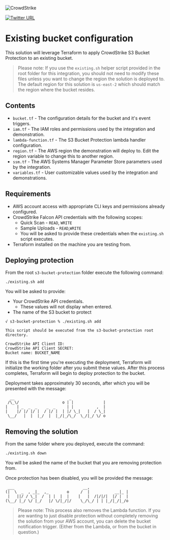 ![CrowdStrike](https://raw.github.com/CrowdStrike/Cloud-AWS/main/docs/img/cs-logo.png)

[![Twitter URL](https://img.shields.io/twitter/url?label=Follow%20%40CrowdStrike&style=social&url=https%3A%2F%2Ftwitter.com%2FCrowdStrike)](https://twitter.com/CrowdStrike)

# Existing bucket configuration
This solution will leverage Terraform to apply CrowdStrike S3 Bucket Protection to an existing bucket.

> Please note: If you use the `existing.sh` helper script provided in the root folder for this integration, you should not need to modify these files unless you want to change the region the solution is deployed to. The default region for this solution is `us-east-2` which should match the region where the bucket resides.

## Contents

+ `bucket.tf` - The configuration details for the bucket and it's event triggers.
+ `iam.tf` - The IAM roles and permissions used by the integration and demonstration.
+ `lambda-function.tf` - The S3 Bucket Protection lambda handler configuration.
+ `region.tf` - The AWS region the demonstration will deploy to. Edit the region variable to change this to another region.
+ `ssm.tf` - The AWS Systems Manager Parameter Store parameters used by the integration.
+ `variables.tf` - User customizable values used by the integration and demonstrations.

## Requirements

+ AWS account access with appropriate CLI keys and permissions already configured.
+ CrowdStrike Falcon API credentials with the following scopes:
    - Quick Scan - `READ`, `WRITE`
    - Sample Uploads - `READ`,`WRITE`
    - You will be asked to provide these credentials when the `existing.sh` script executes.
+ Terraform installed on the machine you are testing from.

## Deploying protection
From the root `s3-bucket-protection` folder execute the following command:

```shell
./existing.sh add
```

You will be asked to provide:
+ Your CrowdStrike API credentials.
    - These values will not display when entered.
+ The name of the S3 bucket to protect

```shell
√ s3-bucket-protection % ./existing.sh add

This script should be executed from the s3-bucket-protection root directory.

CrowdStrike API Client ID:
CrowdStrike API Client SECRET:
Bucket name: BUCKET_NAME
```

If this is the first time you're executing the deployment, Terraform will initialize the working folder after you submit these values. After this process completes, Terraform will begin to deploy protection to the bucket.

Deployment takes approximately 30 seconds, after which you will be presented with the message:

```shell
  __                        _
 /\_\/                   o | |             |
|    | _  _  _    _  _     | |          ,  |
|    |/ |/ |/ |  / |/ |  | |/ \_|   |  / \_|
 \__/   |  |  |_/  |  |_/|_/\_/  \_/|_/ \/ o
```

## Removing the solution
From the same folder where you deployed, execute the command:

```shell
./existing.sh down
```

You will be asked the name of the bucket that you are removing protection from.

Once protection has been disabled, you will be provided the message:

```shell
 ___                              __,
(|  \  _  , _|_  ,_        o     /  |           __|_ |
 |   ||/ / \_|  /  | |  |  |    |   |  /|/|/|  |/ |  |
(\__/ |_/ \/ |_/   |/ \/|_/|/    \_/\_/ | | |_/|_/|_/o
```

> Please note: This process also removes the Lambda function. If you are wanting to just disable protection without completely removing the solution from your AWS account, you can delete the bucket notification trigger. (Either from the Lambda, or from the bucket in question.)